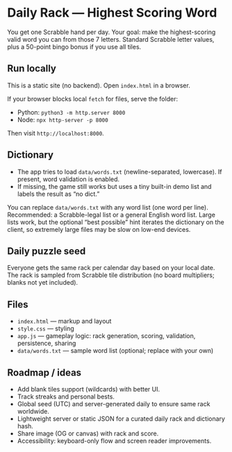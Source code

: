 # Daily Rack — Highest Scoring Word

You get one Scrabble hand per day. Your goal: make the highest-scoring valid word you can from those 7 letters. Standard Scrabble letter values, plus a 50-point bingo bonus if you use all tiles.

## Run locally

This is a static site (no backend). Open `index.html` in a browser.

If your browser blocks local `fetch` for files, serve the folder:

- Python: `python3 -m http.server 8000`
- Node: `npx http-server -p 8000`

Then visit `http://localhost:8000`.

## Dictionary

- The app tries to load `data/words.txt` (newline-separated, lowercase). If present, word validation is enabled.
- If missing, the game still works but uses a tiny built-in demo list and labels the result as “no dict.”

You can replace `data/words.txt` with any word list (one word per line). Recommended: a Scrabble-legal list or a general English word list. Large lists work, but the optional “best possible” hint iterates the dictionary on the client, so extremely large files may be slow on low-end devices.

## Daily puzzle seed

Everyone gets the same rack per calendar day based on your local date. The rack is sampled from Scrabble tile distribution (no board multipliers; blanks not yet included).

## Files

- `index.html` — markup and layout
- `style.css` — styling
- `app.js` — gameplay logic: rack generation, scoring, validation, persistence, sharing
- `data/words.txt` — sample word list (optional; replace with your own)

## Roadmap / ideas

- Add blank tiles support (wildcards) with better UI.
- Track streaks and personal bests.
- Global seed (UTC) and server-generated daily to ensure same rack worldwide.
- Lightweight server or static JSON for a curated daily rack and dictionary hash.
- Share image (OG or canvas) with rack and score.
- Accessibility: keyboard-only flow and screen reader improvements.

